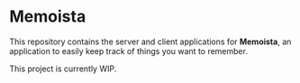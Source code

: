 # Memoista

This repository contains the server and client applications for **Memoista**, an application to easily keep track of things you want to remember.

This project is currently WIP.
